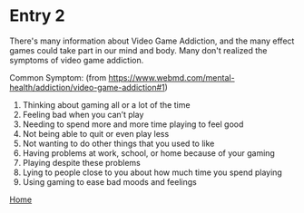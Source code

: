 # Entry 2

There's many information about Video Game Addiction, and the many effect games could take part in our mind and body.
Many don't realized the symptoms of video game addiction.

Common Symptom: (from https://www.webmd.com/mental-health/addiction/video-game-addiction#1)

1. Thinking about gaming all or a lot of the time
2. Feeling bad when you can’t play
3. Needing to spend more and more time playing to feel good
4. Not being able to quit or even play less
5. Not wanting to do other things that you used to like
6. Having problems at work, school, or home because of your gaming
7. Playing despite these problems
8. Lying to people close to you about how much time you spend playing
9. Using gaming to ease bad moods and feelings


[Home](../README.md)
